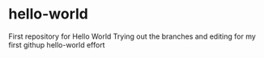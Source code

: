 # hello-world
First repository for Hello World
Trying out the branches and editing for my first githup hello-world effort
